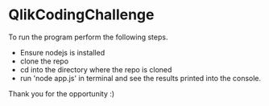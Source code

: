 # QlikCodingChallenge
To run the program perform the following steps.

- Ensure nodejs is installed
- clone the repo
- cd into the directory where the repo is cloned
- run 'node app.js' in terminal and see the results printed into the console.

Thank you for the opportunity :)
